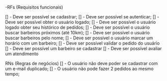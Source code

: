 -RFs (Requisitos funcionais)

[] - Deve ser possível se cadastrar;
[] - Deve ser possível se autenticar;
[] - Deve ser possível obter o usuário logado;
[] - Deve ser possível o usuário logado obter seu histórico de pedidos;
[] - Deve ser possível o usuário buscar barbeiros próximos (até 10km);
[] - Deve ser possível o usuário buscar barbeiros pelo nome;
[] - Deve ser possível o usuário marcar um horário com um barbeiro;
[] - Deve ser possível validar o pedido do usuário
[] - Deve ser possível um barbeiro se cadastrar
[] - Deve ser possível avaliar um atendimento

RNs (Regras de negócios)
[] - O usuário não deve poder se cadastrar com um e-mail duplicado;
[] - O usuário não pode fazer 2 pedidos ao mesmo tempo;
